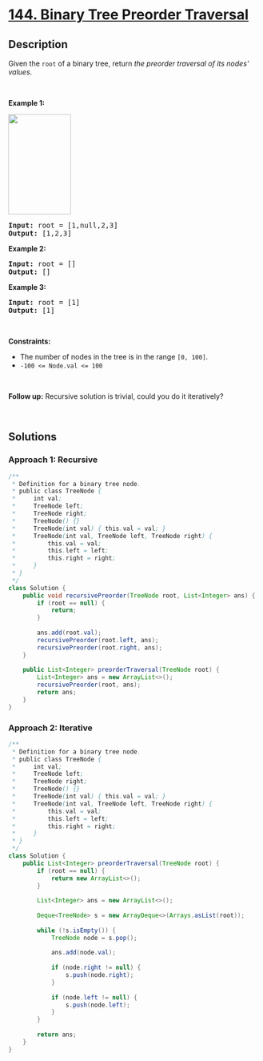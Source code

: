 # [144. Binary Tree Preorder Traversal](https://leetcode.com/problems/binary-tree-preorder-traversal)

## Description

<p>Given the <code>root</code> of a binary tree, return <em>the preorder traversal of its nodes&#39; values</em>.</p>
<p>&nbsp;</p>

<p><strong class="example">Example 1:</strong></p>
<img alt="" src="https://fastly.jsdelivr.net/gh/doocs/leetcode@main/solution/0100-0199/0144.Binary%20Tree%20Preorder%20Traversal/images/inorder_1.jpg" style="width: 125px; height: 200px;" />
<pre>
<strong>Input:</strong> root = [1,null,2,3]
<strong>Output:</strong> [1,2,3]
</pre>

<p><strong class="example">Example 2:</strong></p>
<pre>
<strong>Input:</strong> root = []
<strong>Output:</strong> []
</pre>

<p><strong class="example">Example 3:</strong></p>
<pre>
<strong>Input:</strong> root = [1]
<strong>Output:</strong> [1]
</pre>
<p>&nbsp;</p>

<p><strong>Constraints:</strong></p>
<ul>
    <li>The number of nodes in the tree is in the range <code>[0, 100]</code>.</li>
    <li><code>-100 &lt;= Node.val &lt;= 100</code></li>
</ul>
<p>&nbsp;</p>

<p><strong>Follow up:</strong> Recursive solution is trivial, could you do it iteratively?</p>
<p>&nbsp;</p>

## Solutions

### **Approach 1: Recursive**

```java
/**
 * Definition for a binary tree node.
 * public class TreeNode {
 *     int val;
 *     TreeNode left;
 *     TreeNode right;
 *     TreeNode() {}
 *     TreeNode(int val) { this.val = val; }
 *     TreeNode(int val, TreeNode left, TreeNode right) {
 *         this.val = val;
 *         this.left = left;
 *         this.right = right;
 *     }
 * }
 */
class Solution {
    public void recursivePreorder(TreeNode root, List<Integer> ans) {
        if (root == null) {
            return;
        }
        
        ans.add(root.val);
        recursivePreorder(root.left, ans);
        recursivePreorder(root.right, ans);
    }
    
    public List<Integer> preorderTraversal(TreeNode root) {
        List<Integer> ans = new ArrayList<>();
        recursivePreorder(root, ans);
        return ans;
    }
}
```

### **Approach 2: Iterative**

```java
/**
 * Definition for a binary tree node.
 * public class TreeNode {
 *     int val;
 *     TreeNode left;
 *     TreeNode right;
 *     TreeNode() {}
 *     TreeNode(int val) { this.val = val; }
 *     TreeNode(int val, TreeNode left, TreeNode right) {
 *         this.val = val;
 *         this.left = left;
 *         this.right = right;
 *     }
 * }
 */
class Solution {
    public List<Integer> preorderTraversal(TreeNode root) {
        if (root == null) {
            return new ArrayList<>();
        }
        
        List<Integer> ans = new ArrayList<>();
        
        Deque<TreeNode> s = new ArrayDeque<>(Arrays.asList(root));
        
        while (!s.isEmpty()) {
            TreeNode node = s.pop();
            
            ans.add(node.val);
            
            if (node.right != null) {
                s.push(node.right);
            }
            
            if (node.left != null) {
                s.push(node.left);
            }
        }
        
        return ans;
    }
}
```